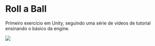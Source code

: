 
# Roll a Ball

Primeiro exercício em Unity, seguindo uma série de vídeos de tutorial ensinando o básico da engine.

![](https://i.imgur.com/lGfQWz5.png)